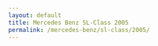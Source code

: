 ```yaml
---
layout: default
title: Mercedes Benz SL-Class 2005
permalink: /mercedes-benz/sl-class/2005/
---
```

